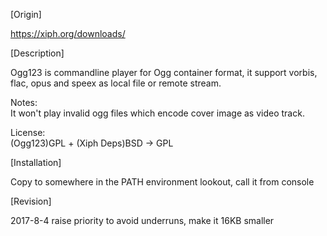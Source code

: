[Origin]

https://xiph.org/downloads/


[Description]

Ogg123 is commandline player for Ogg container format, it support vorbis, flac, opus and speex as local file or remote stream.  

Notes:  
It won't play invalid ogg files which encode cover image as video track.

License:  
(Ogg123)GPL + (Xiph Deps)BSD -> GPL  


[Installation]

Copy to somewhere in the PATH environment lookout, call it from console


[Revision]

2017-8-4 raise priority to avoid underruns, make it 16KB smaller